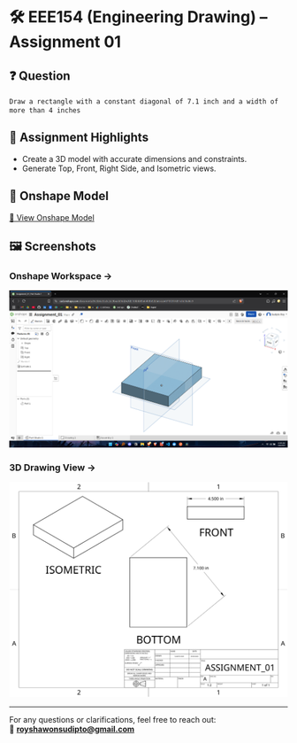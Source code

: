 # 🛠️ EEE154 (Engineering Drawing) – Assignment 01

## ❓ Question
```
Draw a rectangle with a constant diagonal of 7.1 inch and a width of more than 4 inches
```

## 📌 Assignment Highlights

- Create a 3D model with accurate dimensions and constraints.
- Generate Top, Front, Right Side, and Isometric views.

## 🔗 Onshape Model

[🔗 View Onshape Model](https://cad.onshape.com/documents/06c5b6a55a3c2dc9bea669dd/w/fd5180b6b89e64f69b92b3a6/e/a407f0f2f61d91c0b59a86c9?renderMode=0&uiState=6818ff1e4fca36542a1c1075)

## 🖼️ Screenshots

### Onshape Workspace →
![Onshape Screenshot](./Screenshot-Assignment_01.png)

### 3D Drawing View →
![Drawing View](./Assignment_01-Drawing_View.png)

---

For any questions or clarifications, feel free to reach out:  
📧 **royshawonsudipto@gmail.com**
